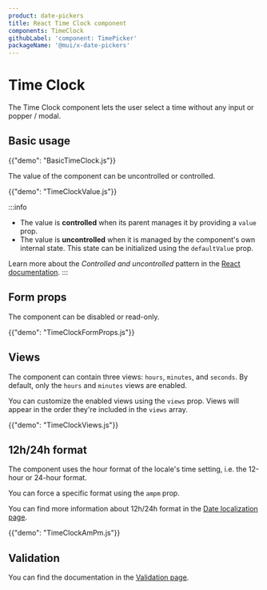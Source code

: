 ```yaml
---
product: date-pickers
title: React Time Clock component
components: TimeClock
githubLabel: 'component: TimePicker'
packageName: '@mui/x-date-pickers'
---
```


# Time Clock

<p class="description">The Time Clock component lets the user select a time without any input or popper / modal.</p>

## Basic usage

{{"demo": "BasicTimeClock.js"}}

The value of the component can be uncontrolled or controlled.

{{"demo": "TimeClockValue.js"}}

:::info

- The value is **controlled** when its parent manages it by providing a `value` prop.
- The value is **uncontrolled** when it is managed by the component's own internal state. This state can be initialized using the `defaultValue` prop.

Learn more about the _Controlled and uncontrolled_ pattern in the [React documentation](https://react.dev/learn/sharing-state-between-components#controlled-and-uncontrolled-components).
:::

## Form props

The component can be disabled or read-only.

{{"demo": "TimeClockFormProps.js"}}

## Views

The component can contain three views: `hours`, `minutes`, and `seconds`.
By default, only the `hours` and `minutes` views are enabled.

You can customize the enabled views using the `views` prop.
Views will appear in the order they're included in the `views` array.

{{"demo": "TimeClockViews.js"}}

## 12h/24h format

The component uses the hour format of the locale's time setting, i.e. the 12-hour or 24-hour format.

You can force a specific format using the `ampm` prop.

You can find more information about 12h/24h format in the [Date localization page](/x/react-date-pickers/adapters-locale/#12h-24h-format).

{{"demo": "TimeClockAmPm.js"}}

## Validation

You can find the documentation in the [Validation page](/x/react-date-pickers/validation/).
